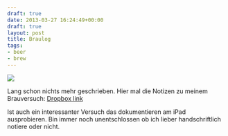 ```yaml
---
draft: true
date: 2013-03-27 16:24:49+00:00
draft: true
layout: post
title: Braulog
tags:
- beer
- brew
---
```


[![](http://clemi.ag3r.at/wp-content/uploads/2013/03/wpid-Photo-27.03.2013-1331.jpg)](http://clemi.ag3r.at/wp-content/uploads/2013/03/wpid-Photo-27.03.2013-1331.jpg)





Lang schon nichts mehr geschrieben.  Hier mal die Notizen zu meinem Brauversuch: [Dropbox link](https://www.dropbox.com/s/c2uu09j6t96or0w/Brauen.pdf)









Ist auch ein interessanter Versuch das dokumentieren am iPad ausprobieren. Bin immer noch unentschlossen ob ich lieber handschriftlich notiere oder nicht.




